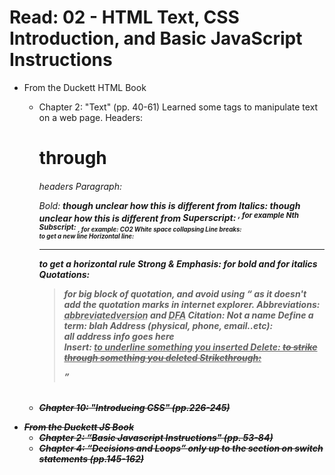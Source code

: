 # Read: 02 - HTML Text, CSS Introduction, and Basic JavaScript Instructions
* From the Duckett HTML Book
  - Chapter 2: "Text" (pp. 40-61)
  Learned some tags to manipulate text on a web page. 
  Headers: <h1> through <h6> headers
  Paragraph: <p> 
  Bold: <b> though unclear how this is different from <strong>
  Italics: <i> though unclear how this is different from <em>
  Superscript: <sup>, for example Nth
  Subscript: <sub>, for example: CO2
  White space collapsing
  Line breaks: <br/> to get a new line
  Horizontal line: <hr> to get a horizontal rule 
  Strong & Emphasis: <strong> for bold and <em> for italics
  Quotations: <blockquote> for big block of quotation, and avoid using <q> as it doesn't add the quotation marks in internet explorer. 
  Abbreviations: <abbr title="non abbreviated version">abbreviatedversion</abbr> and <acronym title="Dee's Fine Art">DFA</acronym>
  Citation: <cite>Not a name</cite>
  Define a term: <dfn>blah</dfn>
  Address (physical, phone, email..etc): <address> all address info goes here </address>
  Insert: <ins> to underline something you inserted
  Delete: <del> to strike through something you deleted
  Strikethrough: <s>
  
  - Chapter 10: "Introducing CSS" (pp.226-245)
* From the Duckett JS Book
  - Chapter 2: “Basic Javascript Instructions" (pp. 53-84)
  - Chapter 4: “Decisions and Loops” ***only up to the section on switch statements*** (pp.145-162)
